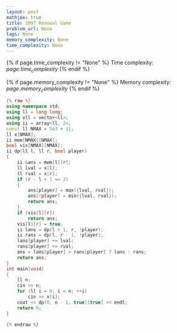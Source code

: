 ```yaml
---
layout: post
mathjax: true
title: 1097 Removal Game
problem_url: None
tags: None
memory_complexity: None
time_complexity: None
---
```




{% if page.time_complexity != "None" %}
Time complexity: ${{ page.time_complexity }}$
{% endif %}

{% if page.memory_complexity != "None" %}
Memory complexity: ${{ page.memory_complexity }}$
{% endif %}

```cpp
{% raw %}
using namespace std;
using ll = long long;
using vll = vector<ll>;
using ii = array<ll, 2>;
const ll NMAX = 5e3 + 11;
ll x[NMAX];
ii mem[NMAX][NMAX];
bool vis[NMAX][NMAX];
ii dp(ll l, ll r, bool player)
{
    ii &ans = mem[l][r];
    ll lval = x[l];
    ll rval = x[r];
    if (r - l + 1 == 2)
    {
        ans[player] = max({lval, rval});
        ans[!player] = min({lval, rval});
        return ans;
    }
    if (vis[l][r])
        return ans;
    vis[l][r] = true;
    ii lans = dp(l + 1, r, !player);
    ii rans = dp(l, r - 1, !player);
    lans[player] += lval;
    rans[player] += rval;
    ans = lans[player] > rans[player] ? lans : rans;
    return ans;
}
int main(void)
{
    ll n;
    cin >> n;
    for (ll i = 0; i < n; ++i)
        cin >> x[i];
    cout << dp(0, n - 1, true)[true] << endl;
    return 0;
}

{% endraw %}
```